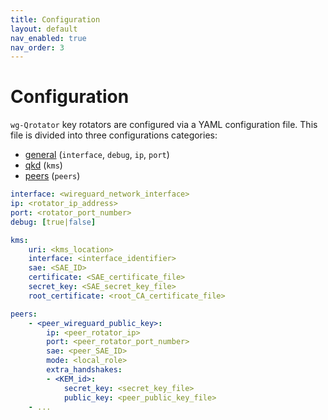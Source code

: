 ```yaml
---
title: Configuration
layout: default
nav_enabled: true
nav_order: 3
---
```


# Configuration

`wg-Qrotator` key rotators are configured via a YAML configuration file. This file is divided into three configurations categories:
- [general](/configuration/general.html) (`interface`, `debug`, `ip`, `port`)
- [qkd](/configuration/qkd.html) (`kms`)
- [peers](/configuration/peers.html) (`peers`)


```yml
interface: <wireguard_network_interface>
ip: <rotator_ip_address>
port: <rotator_port_number>
debug: [true|false]

kms: 
    uri: <kms_location>
    interface: <interface_identifier>
    sae: <SAE_ID>
    certificate: <SAE_certificate_file>
    secret_key: <SAE_secret_key_file>
    root_certificate: <root_CA_certificate_file>

peers:
    - <peer_wireguard_public_key>:
        ip: <peer_rotator_ip>
        port: <peer_rotator_port_number>
        sae: <peer_SAE_ID>
        mode: <local_role>
        extra_handshakes:
        - <KEM_id>:  
            secret_key: <secret_key_file>
            public_key: <peer_public_key_file>
    - ...
```
